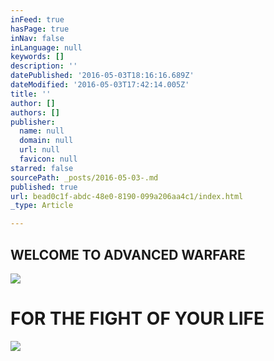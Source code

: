 ```yaml
---
inFeed: true
hasPage: true
inNav: false
inLanguage: null
keywords: []
description: ''
datePublished: '2016-05-03T18:16:16.689Z'
dateModified: '2016-05-03T17:42:14.005Z'
title: ''
author: []
authors: []
publisher:
  name: null
  domain: null
  url: null
  favicon: null
starred: false
sourcePath: _posts/2016-05-03-.md
published: true
url: bead0c1f-abdc-48e0-8190-099a206aa4c1/index.html
_type: Article

---
```

## WELCOME TO ADVANCED WARFARE
![](https://the-grid-user-content.s3-us-west-2.amazonaws.com/10c23a6e-d7a1-4b6c-8629-b235d00c6841.png)

# FOR THE FIGHT OF YOUR LIFE
![](https://the-grid-user-content.s3-us-west-2.amazonaws.com/e0d01a25-bb62-449f-8556-d60b27d71a70.jpg)

# 

#